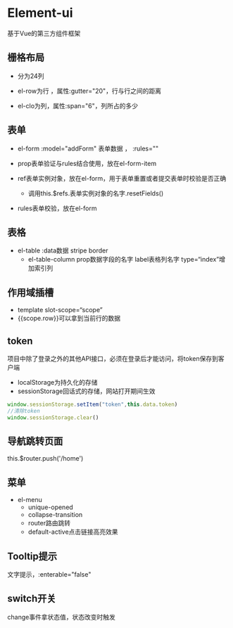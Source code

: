 # Element-ui

基于Vue的第三方组件框架



## 栅格布局

- 分为24列

- el-row为行 ，属性:gutter="20"，行与行之间的距离
- el-clo为列，属性:span="6"，列所占的多少



## 表单

- el-form    :model="addForm"  表单数据    ，  :rules=""

- prop表单验证与rules结合使用，放在el-form-item
- ref表单实例对象，放在el-form，用于表单重置或者提交表单时校验是否正确
  - 调用this.$refs.表单实例对象的名字.resetFields()
- rules表单校验，放在el-form



## 表格

- el-table  :data数据    stripe  border
  - el-table-column    prop数据字段的名字   label表格列名字   type=“index”增加索引列



## 作用域插槽

- template   slot-scope=“scope”
- {{scope.row}}可以拿到当前行的数据



## token

项目中除了登录之外的其他API接口，必须在登录后才能访问，将token保存到客户端

- localStorage为持久化的存储
- sessionStorage回话式的存储，网站打开期间生效

```javascript
window.sessionStorage.setItem("token",this.data.token)
//清除token
window.sessionStorage.clear()
```



## 导航跳转页面

this.$router.push('/home')



## 菜单

- el-menu
  - unique-opened
  - collapse-transition
  - router路由跳转
  - default-active点击链接高亮效果



## Tooltip提示

文字提示，:enterable="false"



## switch开关

change事件拿状态值，状态改变时触发